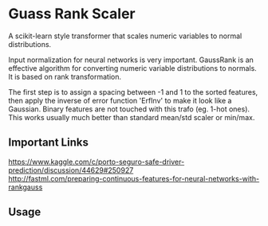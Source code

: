 # Guass Rank Scaler
  
A scikit-learn style transformer that scales numeric variables to normal distributions. 

Input normalization for neural networks is very important. GaussRank is an effective algorithm for converting numeric variable distributions to normals. It is based on rank transformation.

The first step is to assign a spacing between -1 and 1 to the sorted features, then apply the inverse of error function 'ErfInv' to make it look like a Gaussian. Binary features are not touched with this trafo (eg. 1-hot ones). This works usually much better than standard mean/std scaler or min/max.
  
## Important Links
  
https://www.kaggle.com/c/porto-seguro-safe-driver-prediction/discussion/44629#250927  
http://fastml.com/preparing-continuous-features-for-neural-networks-with-rankgauss  
  
## Usage


